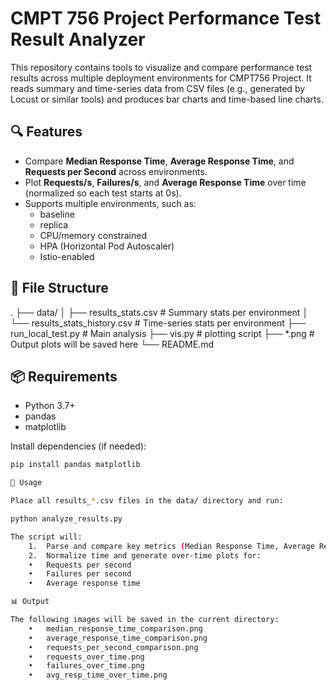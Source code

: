 # CMPT 756 Project Performance Test Result Analyzer

This repository contains tools to visualize and compare performance test results across multiple deployment environments for CMPT756 Project. It reads summary and time-series data from CSV files (e.g., generated by Locust or similar tools) and produces bar charts and time-based line charts.

## 🔍 Features

- Compare **Median Response Time**, **Average Response Time**, and **Requests per Second** across environments.
- Plot **Requests/s**, **Failures/s**, and **Average Response Time** over time (normalized so each test starts at 0s).
- Supports multiple environments, such as:
  - baseline
  - replica
  - CPU/memory constrained
  - HPA (Horizontal Pod Autoscaler)
  - Istio-enabled

## 📁 File Structure

.
├── data/
│   ├── results_stats.csv          # Summary stats per environment
│   └── results_stats_history.csv  # Time-series stats per environment
├── run_local_test.py                  # Main analysis 
├── vis.py               				# plotting script
├── *.png                               # Output plots will be saved here
└── README.md

## 📦 Requirements

- Python 3.7+
- pandas
- matplotlib

Install dependencies (if needed):

```bash
pip install pandas matplotlib

🚀 Usage

Place all results_*.csv files in the data/ directory and run:

python analyze_results.py

The script will:
	1.	Parse and compare key metrics (Median Response Time, Average Response Time, Requests/s) across environments.
	2.	Normalize time and generate over-time plots for:
	•	Requests per second
	•	Failures per second
	•	Average response time

📊 Output

The following images will be saved in the current directory:
	•	median_response_time_comparison.png
	•	average_response_time_comparison.png
	•	requests_per_second_comparison.png
	•	requests_over_time.png
	•	failures_over_time.png
	•	avg_resp_time_over_time.png


